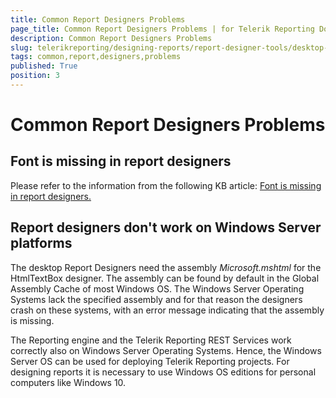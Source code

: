 ```yaml
---
title: Common Report Designers Problems
page_title: Common Report Designers Problems | for Telerik Reporting Documentation
description: Common Report Designers Problems
slug: telerikreporting/designing-reports/report-designer-tools/desktop-designers/common-report-designers-problems
tags: common,report,designers,problems
published: True
position: 3
---
```


# Common Report Designers Problems



## Font is missing in report designers

Please refer to the information from the following KB article:  [Font is missing in report designers.](http://www.telerik.com/support/kb/reporting/details/font-is-missing-in-report-designers) 

## Report designers don't work on Windows Server platforms

The desktop Report Designers need the assembly *Microsoft.mshtml* for the HtmlTextBox designer.            The assembly can be found by default in the Global Assembly Cache of most Windows OS. The Windows Server Operating Systems            lack the specified assembly and for that reason the designers crash on these systems, with an error message indicating that            the assembly is missing.         

The Reporting engine and the Telerik Reporting REST Services work correctly also on Windows Server Operating Systems.            Hence, the  Windows Server OS can be used for deploying Telerik Reporting projects. For designing reports it is            necessary to use Windows OS editions for personal computers like Windows 10.         




